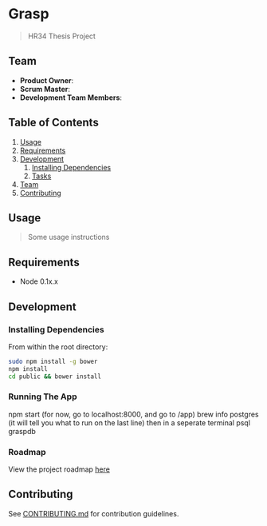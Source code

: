 # Grasp 

> HR34 Thesis Project

## Team

  - __Product Owner__: 
  - __Scrum Master__: 
  - __Development Team Members__: 

## Table of Contents

1. [Usage](#Usage)
1. [Requirements](#requirements)
1. [Development](#development)
    1. [Installing Dependencies](#installing-dependencies)
    1. [Tasks](#tasks)
1. [Team](#team)
1. [Contributing](#contributing)

## Usage

> Some usage instructions

## Requirements

- Node 0.1x.x

## Development

### Installing Dependencies

From within the root directory:

```sh
sudo npm install -g bower
npm install
cd public && bower install
```

### Running The App

npm start (for now, go to localhost:8000, and go to /app)
brew info postgres (it will tell you what to run on the last line) then in a seperate terminal 
psql graspdb

### Roadmap

View the project roadmap [here](LINK_TO_PROJECT_ISSUES)


## Contributing

See [CONTRIBUTING.md](CONTRIBUTING.md) for contribution guidelines.
